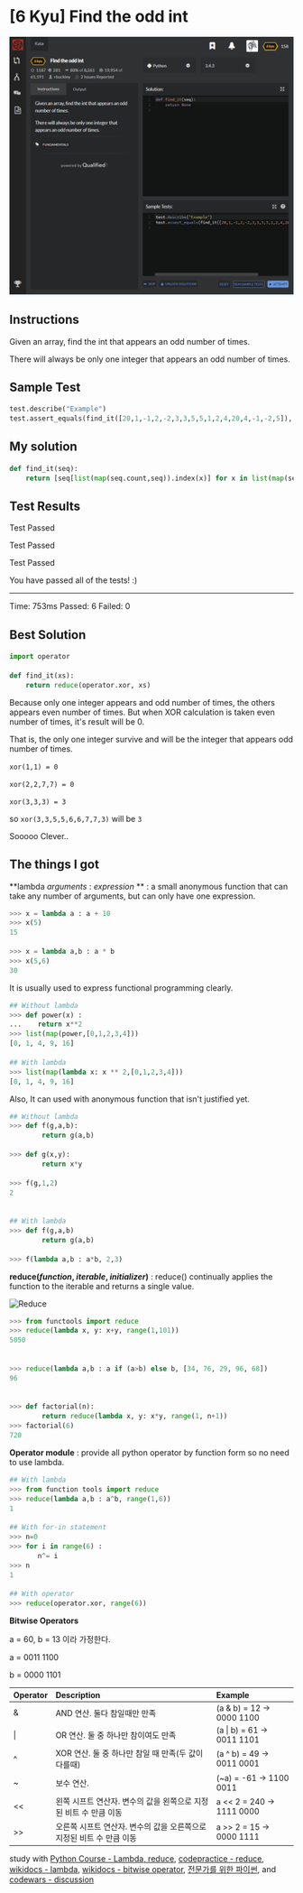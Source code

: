 # [6 Kyu] Find the odd int

![image](./Problem.png)


## Instructions

Given an array, find the int that appears an odd number of times.

There will always be only one integer that appears an odd number of times.



## Sample Test

```python
test.describe("Example")
test.assert_equals(find_it([20,1,-1,2,-2,3,3,5,5,1,2,4,20,4,-1,-2,5]), 5)
```



## My solution

```python
def find_it(seq):
    return [seq[list(map(seq.count,seq)).index(x)] for x in list(map(seq.count,seq)) if x%2][0]
```



## Test Results

Test Passed

Test Passed

Test Passed

You have passed all of the tests! :)

---------

Time: 753ms Passed: 6 Failed: 0



## Best Solution

```python
import operator

def find_it(xs):
    return reduce(operator.xor, xs)
```

Because only one integer appears and odd number of times, the others appears even number of times. But when XOR calculation is taken even number of times, it's result will be 0.

That is, the only one integer survive and will be the integer that appears odd number of times. 

`xor(1,1) = 0`

`xor(2,2,7,7) = 0`

`xor(3,3,3) = 3`

so  `xor(3,3,5,5,6,6,7,7,3)`  will be  `3`



Sooooo Clever..



## The things I got

**lambda *arguments* : *expression* ** : a small anonymous function that can take any number of arguments, but can only have one expression.

```python
>>> x = lambda a : a + 10
>>> x(5)
15

>>> x = lambda a,b : a * b
>>> x(5,6)
30
```

It is usually used to express functional programming clearly. 

```python
## Without lambda
>>> def power(x) :
...    return x**2
>>> list(map(power,[0,1,2,3,4]))
[0, 1, 4, 9, 16]

## With lambda
>>> list(map(lambda x: x ** 2,[0,1,2,3,4]))
[0, 1, 4, 9, 16]
```

Also, It can used with anonymous function that isn't justified yet.

```python
## Without lambda
>>> def f(g,a,b):
    	return g(a,b)

>>> def g(x,y):
    	return x*y
    
>>> f(g,1,2)
2


## With lambda
>>> def f(g,a,b)
		return g(a,b)

>>> f(lambda a,b : a*b, 2,3)
```





**reduce(*function*, *iterable*, *initializer*)** : reduce() continually applies the function to the iterable and returns a single value.



![Reduce](https://www.python-course.eu/images/reduce.png)  



```python
>>> from functools import reduce
>>> reduce(lambda x, y: x+y, range(1,101))
5050


>>> reduce(lambda a,b : a if (a>b) else b, [34, 76, 29, 96, 68])
96


>>> def factorial(n):
    	return reduce(lambda x, y: x*y, range(1, n+1))
>>> factorial(6)
720
```





**Operator module** : provide all python operator by function form so no need to use lambda.

```python
## With lambda
>>> from function tools import reduce
>>> reduce(lambda a,b : a^b, range(1,6))
1

## With for-in statement
>>> n=0
>>> for i in range(6) : 
 	   n^= i
>>> n
1

## With operator
>>> reduce(operator.xor, range(6))
```





**Bitwise Operators** 

a = 60, b = 13 이라 가정한다.

a = 0011 1100

b = 0000 1101

| Operator | Description                                                  | Example                   |
| :------- | :----------------------------------------------------------- | :------------------------ |
| &        | AND 연산. 둘다 참일때만 만족                                 | (a & b) = 12 → 0000 1100  |
| \|       | OR 연산. 둘 중 하나만 참이여도 만족                          | (a \| b) = 61 → 0011 1101 |
| ^        | XOR 연산. 둘 중 하나만 참일 때 만족(두 값이 다를때)          | (a ^ b) = 49 → 0011 0001  |
| ~        | 보수 연산.                                                   | (~a) = -61 → 1100 0011    |
| <<       | 왼쪽 시프트 연산자. 변수의 값을 왼쪽으로 지정된 비트 수 만큼 이동 | a << 2 = 240 → 1111 0000  |
| >>       | 오른쪽 시프트 연산자. 변수의 값을 오른쪽으로 지정된 비트 수 만큼 이동 | a >> 2 = 15 → 0000 1111   |



study with [Python Course - Lambda, reduce](https://www.python-course.eu/python3_lambda.php), [codepractice - reduce](https://codepractice.tistory.com/86), [wikidocs - lambda](https://wikidocs.net/64), [wikidocs - bitwise operator](https://wikidocs.net/1161), [전문가를 위한 파이썬](https://books.google.co.kr/books?id=NJpIDwAAQBAJ&pg=PA372&lpg=PA372&dq=파이썬+operator+모듈&source=bl&ots=elYWlNGMYq&sig=ACfU3U3Zxd4mdAsefB38uKFiKpZ9RY8gOA&hl=ko&sa=X&ved=2ahUKEwjrwuyzpcjjAhVQeXAKHfl2D3g4ChDoATAOegQICBAB#v=onepage&q=파이썬+operator+모듈&f=false), and [codewars - discussion](https://www.codewars.com/kata/reviews/56257b3f27e918efed00017c/groups/562b4088d9377354db000032)
